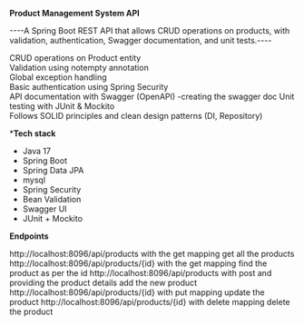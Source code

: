 ******************Product Management System API******************

   ----A Spring Boot REST API that allows CRUD operations on products, with validation, authentication, Swagger documentation, and unit tests.----


   CRUD operations on Product entity  
   Validation using notempty annotation  
   Global exception handling  
   Basic authentication using Spring Security  
   API documentation with Swagger (OpenAPI) -creating the swagger doc 
   Unit testing with JUnit & Mockito  
   Follows SOLID principles and clean design patterns (DI, Repository)

   *********Tech stack********
- Java 17
- Spring Boot
- Spring Data JPA
- mysql
- Spring Security
- Bean Validation
- Swagger UI
- JUnit + Mockito

************Endpoints************

http://localhost:8096/api/products with the get mapping get all the products
http://localhost:8096/api/products/{id}  with the get mapping find the product as per the id
http://localhost:8096/api/products  with post and providing the product details add the new product
http://localhost:8096/api/products/{id} with put mapping update the product
http://localhost:8096/api/products/{id} with delete mapping delete the product
